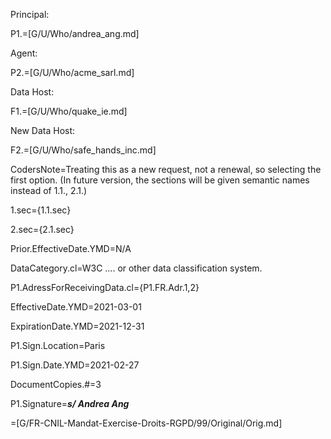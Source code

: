Principal:

P1.=[G/U/Who/andrea_ang.md]

Agent:

P2.=[G/U/Who/acme_sarl.md]

Data Host:

F1.=[G/U/Who/quake_ie.md]

New Data Host:

F2.=[G/U/Who/safe_hands_inc.md]

CodersNote=Treating this as a new request, not a renewal, so selecting the first option.  (In future version, the sections will be given semantic names instead of 1.1., 2.1.)

1.sec={1.1.sec}

2.sec={2.1.sec}

Prior.EffectiveDate.YMD=N/A


DataCategory.cl=W3C .... or other data classification system.

P1.AdressForReceivingData.cl={P1.FR.Adr.1,2}

EffectiveDate.YMD=2021-03-01

ExpirationDate.YMD=2021-12-31

P1.Sign.Location=Paris

P1.Sign.Date.YMD=2021-02-27

DocumentCopies.#=3

P1.Signature=<i><b>s/ Andrea Ang</i></b> 


=[G/FR-CNIL-Mandat-Exercise-Droits-RGPD/99/Original/Orig.md]

